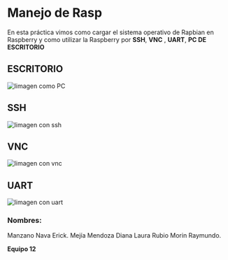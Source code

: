 # **Manejo de Rasp**
En esta práctica vimos como cargar el sistema operativo de Rapbian en Raspberry y como utilizar la Raspberry por **SSH**, **VNC** , **UART**, **PC DE ESCRITORIO**

## **ESCRITORIO**
![ Iimagen como PC](/pc.jpg)

## **SSH**
![ Iimagen con ssh](/VNC.jpg)


## **VNC**  
![ Iimagen con vnc](/SSH.jpg)


## **UART**  
![ Iimagen con uart](/UART.png)

### **Nombres**:
Manzano Nava Erick.
 Mejía Mendoza Diana Laura
 Rubio Morin Raymundo.
  
  **Equipo 12**


